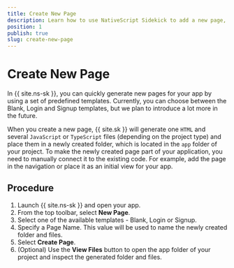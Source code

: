```yaml
---
title: Create New Page 
description: Learn how to use NativeScript Sidekick to add a new page, or view, to your app.
position: 1
publish: true
slug: create-new-page
---
```


# Create New Page 

In {{ site.ns-sk }}, you can quickly generate new pages for your app by using a set of predefined templates. Currently, you can choose between the Blank, Login and Signup templates, but we plan to introduce a lot more in the future. 

When you create a new page, {{ site.sk }} will generate one `HTML` and several `JavaScript` or `TypeScript` files (depending on the project type) and place them in a newly created folder, which is located in the `app` folder of your project. To make the newly created page part of your application, you need to manually connect it to the existing code. For example, add the page in the navigation or place it as an initial view for your app.

## Procedure

1. Launch {{ site.ns-sk }} and open your app.
1. From the top toolbar, select **New Page**.
1. Select one of the available templates - Blank, Login or Signup.
1. Specify a Page Name. This value will be used to name the newly created folder and files.
1. Select **Create Page**.
1. (Optional) Use the **View Files** button to open the app folder of your project and inspect the generated folder and files.